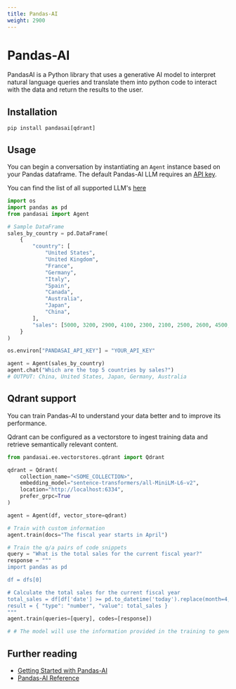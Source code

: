 ```yaml
---
title: Pandas-AI
weight: 2900
---
```


# Pandas-AI

PandasAI is a Python library that uses a generative AI model to interpret natural language queries and translate them into python code to interact with the data and return the results to the user.

## Installation

```console
pip install pandasai[qdrant]
```

## Usage

You can begin a conversation by instantiating an `Agent` instance based on your Pandas dataframe. The default Pandas-AI LLM requires an [API key](https://pandabi.ai.).

You can find the list of all supported LLM's [here](https://docs.pandas-ai.com/en/latest/LLMs/llms/)

```python
import os
import pandas as pd
from pandasai import Agent

# Sample DataFrame
sales_by_country = pd.DataFrame(
    {
        "country": [
            "United States",
            "United Kingdom",
            "France",
            "Germany",
            "Italy",
            "Spain",
            "Canada",
            "Australia",
            "Japan",
            "China",
        ],
        "sales": [5000, 3200, 2900, 4100, 2300, 2100, 2500, 2600, 4500, 7000],
    }
)

os.environ["PANDASAI_API_KEY"] = "YOUR_API_KEY"

agent = Agent(sales_by_country)
agent.chat("Which are the top 5 countries by sales?")
# OUTPUT: China, United States, Japan, Germany, Australia
```

## Qdrant support

You can train Pandas-AI to understand your data better and to improve its performance.

Qdrant can be configured as a vectorstore to ingest training data and retrieve semantically relevant content.

```python
from pandasai.ee.vectorstores.qdrant import Qdrant

qdrant = Qdrant(
    collection_name="<SOME_COLLECTION>",
    embedding_model="sentence-transformers/all-MiniLM-L6-v2",
    location="http://localhost:6334",
    prefer_grpc=True
)

agent = Agent(df, vector_store=qdrant)

# Train with custom information
agent.train(docs="The fiscal year starts in April")

# Train the q/a pairs of code snippets
query = "What is the total sales for the current fiscal year?"
response = """
import pandas as pd

df = dfs[0]

# Calculate the total sales for the current fiscal year
total_sales = df[df['date'] >= pd.to_datetime('today').replace(month=4, day=1)]['sales'].sum()
result = { "type": "number", "value": total_sales }
"""
agent.train(queries=[query], codes=[response])

# # The model will use the information provided in the training to generate a response

```

## Further reading

- [Getting Started with Pandas-AI](https://pandasai-docs.readthedocs.io/en/latest/getting-started/)
- [Pandas-AI Reference](https://pandasai-docs.readthedocs.io/en/latest/)
